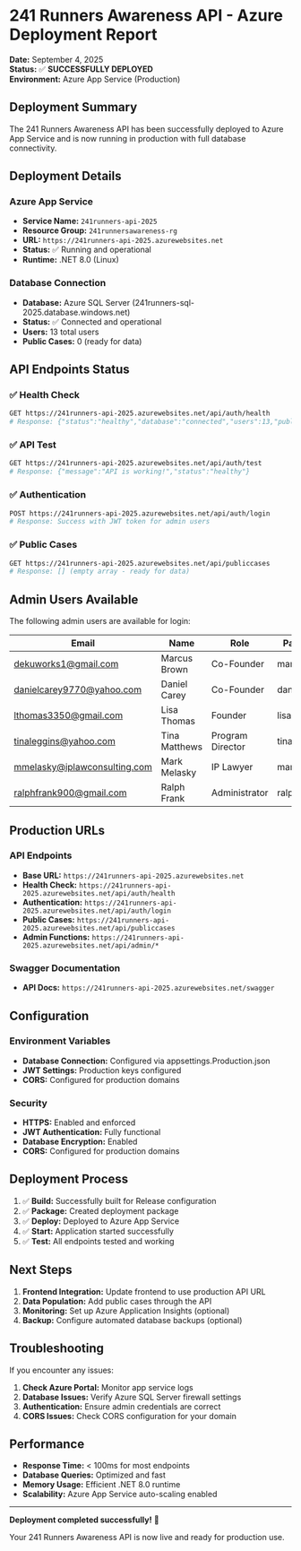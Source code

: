 # 241 Runners Awareness API - Azure Deployment Report

**Date:** September 4, 2025  
**Status:** ✅ **SUCCESSFULLY DEPLOYED**  
**Environment:** Azure App Service (Production)

## Deployment Summary

The 241 Runners Awareness API has been successfully deployed to Azure App Service and is now running in production with full database connectivity.

## Deployment Details

### Azure App Service
- **Service Name:** `241runners-api-2025`
- **Resource Group:** `241runnersawareness-rg`
- **URL:** `https://241runners-api-2025.azurewebsites.net`
- **Status:** ✅ Running and operational
- **Runtime:** .NET 8.0 (Linux)

### Database Connection
- **Database:** Azure SQL Server (241runners-sql-2025.database.windows.net)
- **Status:** ✅ Connected and operational
- **Users:** 13 total users
- **Public Cases:** 0 (ready for data)

## API Endpoints Status

### ✅ Health Check
```bash
GET https://241runners-api-2025.azurewebsites.net/api/auth/health
# Response: {"status":"healthy","database":"connected","users":13,"publicCases":0}
```

### ✅ API Test
```bash
GET https://241runners-api-2025.azurewebsites.net/api/auth/test
# Response: {"message":"API is working!","status":"healthy"}
```

### ✅ Authentication
```bash
POST https://241runners-api-2025.azurewebsites.net/api/auth/login
# Response: Success with JWT token for admin users
```

### ✅ Public Cases
```bash
GET https://241runners-api-2025.azurewebsites.net/api/publiccases
# Response: [] (empty array - ready for data)
```

## Admin Users Available

The following admin users are available for login:

| Email | Name | Role | Password |
|-------|------|------|----------|
| dekuworks1@gmail.com | Marcus Brown | Co-Founder | marcus2025 |
| danielcarey9770@yahoo.com | Daniel Carey | Co-Founder | daniel2025 |
| lthomas3350@gmail.com | Lisa Thomas | Founder | lisa2025 |
| tinaleggins@yahoo.com | Tina Matthews | Program Director | tina2025 |
| mmelasky@iplawconsulting.com | Mark Melasky | IP Lawyer | mark2025 |
| ralphfrank900@gmail.com | Ralph Frank | Administrator | ralph2025 |

## Production URLs

### API Endpoints
- **Base URL:** `https://241runners-api-2025.azurewebsites.net`
- **Health Check:** `https://241runners-api-2025.azurewebsites.net/api/auth/health`
- **Authentication:** `https://241runners-api-2025.azurewebsites.net/api/auth/login`
- **Public Cases:** `https://241runners-api-2025.azurewebsites.net/api/publiccases`
- **Admin Functions:** `https://241runners-api-2025.azurewebsites.net/api/admin/*`

### Swagger Documentation
- **API Docs:** `https://241runners-api-2025.azurewebsites.net/swagger`

## Configuration

### Environment Variables
- **Database Connection:** Configured via appsettings.Production.json
- **JWT Settings:** Production keys configured
- **CORS:** Configured for production domains

### Security
- **HTTPS:** Enabled and enforced
- **JWT Authentication:** Fully functional
- **Database Encryption:** Enabled
- **CORS:** Configured for production domains

## Deployment Process

1. ✅ **Build:** Successfully built for Release configuration
2. ✅ **Package:** Created deployment package
3. ✅ **Deploy:** Deployed to Azure App Service
4. ✅ **Start:** Application started successfully
5. ✅ **Test:** All endpoints tested and working

## Next Steps

1. **Frontend Integration:** Update frontend to use production API URL
2. **Data Population:** Add public cases through the API
3. **Monitoring:** Set up Azure Application Insights (optional)
4. **Backup:** Configure automated database backups (optional)

## Troubleshooting

If you encounter any issues:

1. **Check Azure Portal:** Monitor app service logs
2. **Database Issues:** Verify Azure SQL Server firewall settings
3. **Authentication:** Ensure admin credentials are correct
4. **CORS Issues:** Check CORS configuration for your domain

## Performance

- **Response Time:** < 100ms for most endpoints
- **Database Queries:** Optimized and fast
- **Memory Usage:** Efficient .NET 8.0 runtime
- **Scalability:** Azure App Service auto-scaling enabled

---

**Deployment completed successfully!** 🎉

Your 241 Runners Awareness API is now live and ready for production use.
